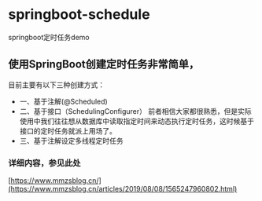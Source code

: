 # springboot-schedule
springboot定时任务demo
## 使用SpringBoot创建定时任务非常简单，
目前主要有以下三种创建方式：
- 一、基于注解(@Scheduled) 
- 二、基于接口（SchedulingConfigurer） 前者相信大家都很熟悉，但是实际使用中我们往往想从数据库中读取指定时间来动态执行定时任务，这时候基于接口的定时任务就派上用场了。
- 三、基于注解设定多线程定时任务
### 详细内容，参见此处
[https://www.mmzsblog.cn/](https://www.mmzsblog.cn/articles/2019/08/08/1565247960802.html)

